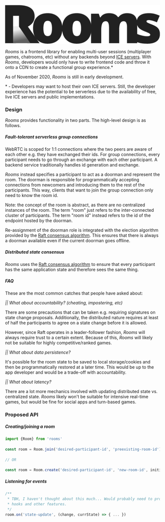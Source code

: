 ![Rooms logo](./static/rooms.png)
<br/>

_Rooms_ is a frontend library for enabling multi-user sessions (multiplayer games, chatrooms, etc) without any backends beyond [ICE servers](https://webrtc.org/getting-started/peer-connections#ice_candidates). With _Rooms_, developers would only have to write frontend code and throw it onto a CDN to create a functional group experience.*

As of November 2020, _Rooms_ is still in early development.

\* - Developers may want to host their own ICE servers. Still, the developer experience has the potential to be serverless due to the availability of free, live ICE servers and public implementations.

### Design

_Rooms_ provides functionality in two parts. The high-level design is as follows.

##### Fault-tolerant serverless group connections

WebRTC is scoped for 1:1 connections where the two peers are aware of each other e.g. they have exchanged their ids. For group connections, every participant needs to go through an exchange with each other participant. A backend service traditionally handles id generation and exchange.

_Rooms_ instead specifies a participant to act as a doorman and represent the room. The doorman is responsible for programmatically accepting connections from newcomers and introducing them to the rest of the participants. This way, clients that want to join the group connection only need to know the room id.

Note: the concept of the room is abstract, as there are no centralized instances of the room. The term "room" just refers to the inter-connected cluster of participants. The term "room id" instead refers to the id of the endpoint hosted by the doorman.

Re-assignment of the doorman role is integrated with the election algorithm provided by the [Raft consensus algorithm](https://raft.github.io/). This ensures that there is always a doorman available even if the current doorman goes offline.


##### Distributed state consensus

 _Rooms_ uses the [Raft consensus algorithm](https://raft.github.io/) to ensure that every participant has the same application state and therefore sees the same thing.

##### FAQ
These are the most common catches that people have asked about:

_|| What about accountability? (cheating, impostering, etc)_

There are some precautions that can be taken e.g. requiring signatures on state change proposals. Additionally, the distributed nature requires at least of half the participants to agree on a state change before it is allowed.

However, since Raft operates in a leader-follower fashion, _Rooms_ will always require trust to a certain extent. Because of this, _Rooms_ will likely not be suitable for highly competitive/ranked games.

_|| What about data persistence?_

It's possible for the room state to be saved to local storage/cookies and then be programmatically restored at a later time. This would be up to the app developer and would be a trade-off with accountability.

_|| What about latency?_

There are a lot more mechanics involved with updating distributed state vs. centralized state. _Rooms_ likely won't be suitable for intensive real-time games, but would be fine for social apps and turn-based games.

### Proposed API
##### Creating/joining a room
```ts
import {Room} from 'rooms'

const room = Room.join('desired-participant-id', 'preexisting-room-id')

// OR

const room = Room.create('desired-participant-id', 'new-room-id', initialState)
```

##### Listening for events
```ts
/**
 * TBH, I haven't thought about this much... Would probably need to provide some React
 * hooks and other features.
 */
room.on('state-update', (change, currState) => { ... })
```
